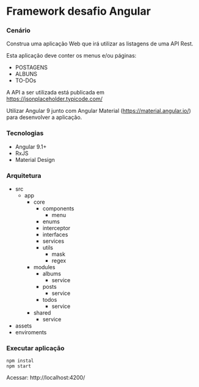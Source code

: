 # Framework desafio Angular

### Cenário
Construa uma aplicação Web que irá utilizar as listagens de uma API Rest.

Esta aplicação deve conter os menus e/ou páginas:
- POSTAGENS
- ALBUNS
- TO-DOs

A API a ser utilizada está publicada em https://jsonplaceholder.typicode.com/

Utilizar Angular 9 junto com Angular Material (https://material.angular.io/) para desenvolver a aplicação.

### Tecnologias 
- Angular 9.1+
- RxJS
- Material Design 


### Arquitetura
- src
    - app
        - core
            - components
                - menu
            - enums
            - interceptor
            - interfaces
            - services
            - utils
                - mask
                - regex
        - modules
            - albums
                - service
            - posts
                - service
            - todos
                - service
        - shared
            - service
- assets
- enviroments

### Executar aplicação

```
npm instal
npm start
```
Acessar: http://localhost:4200/

